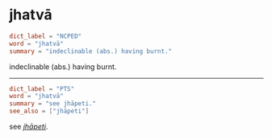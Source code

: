 # jhatvā

``` toml
dict_label = "NCPED"
word = "jhatvā"
summary = "indeclinable (abs.) having burnt."
```

indeclinable (abs.) having burnt.

--------------------

``` toml
dict_label = "PTS"
word = "jhatvā"
summary = "see jhāpeti."
see_also = ["jhāpeti"]
```

see *[jhāpeti](jhāpeti.md)*.

